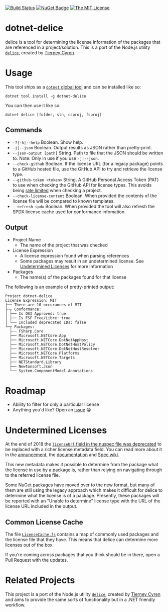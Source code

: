 [![Build Status](https://dev.azure.com/aaronpowell/dotnet-delice/_apis/build/status/master%20build?branchName=master)](https://dev.azure.com/aaronpowell/dotnet-delice/_build/latest?definitionId=29&branchName=master) [![NuGet Badge](https://buildstats.info/nuget/dotnet-delice)](https://www.nuget.org/packages/dotnet-delice) [![The MIT License](https://img.shields.io/badge/license-MIT-orange.svg?color=blue&style=flat-square)](http://opensource.org/licenses/MIT)

# dotnet-delice

delice is a tool for determining the license information of the packages that are referenced in a project/solution. This is a port of the Node.js utility [`delice`](https://github.com/cutenode/delice), created by [Tierney Cyren](https://github.com/bnb).

# Usage

This tool ships as a [`dotnet` global tool](https://docs.microsoft.com/en-us/dotnet/core/tools/global-tools?WT.mc_id=dotnetdelice-github-aapowell) and can be installed like so:

```
dotnet tool install -g dotnet-delice
```

You can then use it like so:

```
dotnet delice [folder, sln, csproj, fsproj]
```

## Commands

- `-?|-h|--help` Boolean. Show help.
- `-j|--json` Boolean. Output results as JSON rather than pretty-print.
- `--json-output [path]` String. Path to file that the JSON should be written to. Note: Only in use if you use `-j|--json`.
- `--check-github` Boolean. If the license URL (for a legacy package) points to a GitHub hosted file, use the GitHub API to try and retrieve the license type.
- `--github-token <token>` String. A GitHub Personal Access Token (PAT) to use when checking the GitHub API for license types. This avoids being [rate limited](https://developer.github.com/v3/#rate-limiting) when checking a project.
- `--check-license-content` Boolean. When provided the contents of the license file will be compared to known templates.
- `--refresh-spdx` Boolean. When provided the tool will also refresh the SPDX license cache used for conformance infomation.

## Output

- Project Name
  - The name of the project that was checked
- License Expression
  - A license expression found when parsing references
  - Some packages may result in an undetermined license. See [Undetermined Licenses](#undetermined-licenses) for more information
- Packages
  - The name(s) of the packages found for that license

The following is an example of pretty-printed output:

```
Project dotnet-delice
License Expression: MIT
├── There are 10 occurances of MIT
├─┬ Conformance:
│ ├── Is OSI Approved: true
│ ├── Is FSF Free/Libre: true
│ └── Included deprecated IDs: false
└─┬ Packages:
  ├── FSharp.Core
  ├── Microsoft.NETCore.App
  ├── Microsoft.NETCore.DotNetAppHost
  ├── Microsoft.NETCore.DotNetHostPolicy
  ├── Microsoft.NETCore.DotNetHostResolver
  ├── Microsoft.NETCore.Platforms
  ├── Microsoft.NETCore.Targets
  ├── NETStandard.Library
  ├── Newtonsoft.Json
  └── System.ComponentModel.Annotations
```

# Roadmap

- Ability to filter for only a particular license
- Anything you'd like? Open an [issue](https://github.com/aaronpowell/dotnet-delice/issues) 😁

# Undetermined Licenses

At the end of 2018 the [`licenseUrl` field in the nuspec file was deprecated](https://github.com/NuGet/Announcements/issues/32) to be replaced with a richer license metadata field. You can read more about it in the [annuncement](https://github.com/NuGet/Announcements/issues/32), the [documentation](https://docs.microsoft.com/en-us/nuget/reference/nuspec?WT.mc_id=dotnetdelice-github-aapowell#license) and [Spec wiki](https://github.com/NuGet/Home/wiki/Packaging-License-within-the-nupkg).

This new metadata makes it possible to determine from the package what the license in use by a package is, rather than relying on navigating through to the referred license file.

Some NuGet packages have moved over to the new format, but many of them are still using the legacy approach which makes it difficult for delice to determine what the license is of a package. Presently, these packages will be reported with an "Unable to determine" license type with the URL of the license URL included in the output.

## Common License Cache

The file [`LicenseCache.fs`](src/DotNetDelice/LicenseCache.fs) contains a map of commonly used packages and the license file that they have. This means that delice can determine more licenses out of the box.

If you're coming across packages that you think should be in there, open a Pull Request with the updates.

# Related Projects

This project is a port of the Node.js utility [`delice`](https://github.com/cutenode/delice), created by [Tierney Cyren](https://github.com/bnb) and aims to provide the same sorts of functionality but in a .NET friendly workflow.
